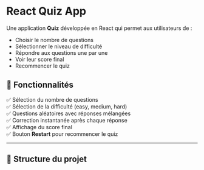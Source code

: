 # React Quiz App

Une application **Quiz** développée en React qui permet aux utilisateurs de :

- Choisir le nombre de questions
- Sélectionner le niveau de difficulté
- Répondre aux questions une par une
- Voir leur score final
- Recommencer le quiz

## 🚀 Fonctionnalités

✅ Sélection du nombre de questions  
✅ Sélection de la difficulté (easy, medium, hard)  
✅ Questions aléatoires avec réponses mélangées  
✅ Correction instantanée après chaque réponse  
✅ Affichage du score final  
✅ Bouton **Restart** pour recommencer le quiz

---

## 📁 Structure du projet

